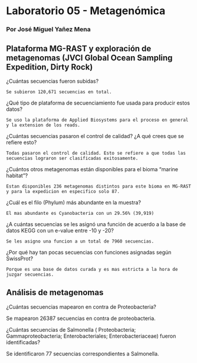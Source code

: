 # Laboratorio 05 - Metagenómica

### Por José Miguel Yañez Mena 

## Plataforma MG-RAST y exploración de metagenomas (JVCI Global Ocean Sampling Expedition, Dirty Rock)

¿Cuántas secuencias fueron subidas?  

`Se subieron 120,671 secuencias en total.`

¿Qué tipo de plataforma de secuenciamiento fue usada para producir estos datos? 

`Se uso la plataforma de Applied Biosystems para el proceso en general y la extension de los reads.`

¿Cuántas secuencias pasaron el control de calidad? ¿A qué crees que se refiere esto?

`Todas pasaron el control de calidad. Esto se refiere a que todas las secuencias lograron ser clasificadas exitosamente.`

¿Cuántos otros metagenomas están disponibles para el bioma “marine habitat”?

`Estan disponibles 236 metagenomas distintos para este bioma en MG-RAST y para la expedicion en especifico solo 87.`

¿Cuál es el filo (Phylum) más abundante en la muestra?

`El mas abundante es Cyanobacteria con un 29.56% (39,919)`

¿A cuántas secuencias se les asignó una función de acuerdo a la base de datos KEGG con un e-value entre -10 y -20?

`Se les asigno una funcion a un total de 7960 secuencias.`

¿Por qué hay tan pocas secuencias con funciones asignadas según SwissProt?

`Porque es una base de datos curada y es mas estricta a la hora de juzgar secuencias.`

## Análisis de metagenomas

¿Cuántas secuencias mapearon en contra de Proteobacteria? 

Se mapearon 26387 secuencias en contra de proteobacteria.

¿Cuántas secuencias de Salmonella ( Proteobacteria; Gammaproteobacteria; Enterobacteriales; Enterobacteriaceae) fueron identificadas?

Se identificaron 77 secuencias correspondientes a Salmonella. 



